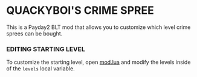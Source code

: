 # QUACKYBOI'S CRIME SPREE
This is a Payday2 BLT mod that allows you to customize which level crime sprees can be bought.

### EDITING STARTING LEVEL
To customize the starting level, open [mod.lua](mod.lua) and modify the levels inside of the `levels` local variable.
